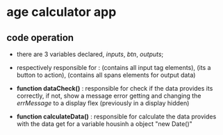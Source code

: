# age calculator app

## code operation

- there are 3 variables declared, *inputs*, *btn*, *outputs*;

- respectively responsible for : (contains all input tag elements), (its a button to action), (contains all spans elements for output data)

- **function dataCheck()** : responsible for check if the data provides its correctly, if not, show a message error getting and changing the *errMessage* to a display flex (previously in a display hidden)

- **function calculateData()** : responsible for calculate the data provides with the data get for a variable housinh a object "new Date()"